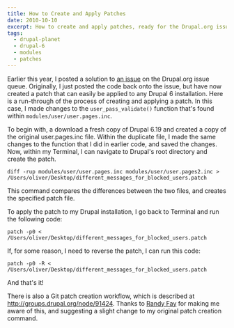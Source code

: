 ```yaml
---
title: How to Create and Apply Patches
date: 2010-10-10
excerpt: How to create and apply patches, ready for the Drupal.org issue queues.
tags:
  - drupal-planet
  - drupal-6
  - modules
  - patches
---
```


Earlier this year, I posted a solution to
[an issue](http://drupal.org/node/753898) on the Drupal.org issue queue.
Originally, I just posted the code back onto the issue, but have now created a
patch that can easily be applied to any Drupal 6 installation. Here is a
run-through of the process of creating and applying a patch. In this case, I
made changes to the `user_pass_validate()` function that's found within
`modules/user/user.pages.inc`.

To begin with, a download a fresh copy of Drupal 6.19 and created a copy of the
original user.pages.inc file. Within the duplicate file, I made the same changes
to the function that I did in earlier code, and saved the changes. Now, within
my Terminal, I can navigate to Drupal's root directory and create the patch.

```language-bash
diff -rup modules/user/user.pages.inc modules/user/user.pages2.inc > /Users/oliver/Desktop/different_messages_for_blocked_users.patch
```

This command compares the differences between the two files, and creates the
specified patch file.

To apply the patch to my Drupal installation, I go back to Terminal and run the
following code:

```language-bash
patch -p0 < /Users/oliver/Desktop/different_messages_for_blocked_users.patch
```

If, for some reason, I need to reverse the patch, I can run this code:

```language-bash
patch -p0 -R < /Users/oliver/Desktop/different_messages_for_blocked_users.patch
```

And that's it!

There is also a Git patch creation workflow, which is described at
<http://groups.drupal.org/node/91424>. Thanks to
[Randy Fay](http://randyfay.com) for making me aware of this, and suggesting a
slight change to my original patch creation command.
